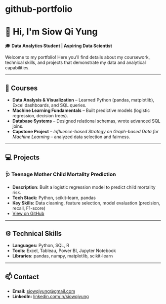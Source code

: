 # github-portfolio
# 👋 Hi, I'm Siow Qi Yung

🎓 **Data Analytics Student | Aspiring Data Scientist**

Welcome to my portfolio! Here you'll find details about my coursework, technical skills, and projects that demonstrate my data and analytical capabilities.

---

## 🧠 Courses
- **Data Analysis & Visualization** – Learned Python (pandas, matplotlib), Excel dashboards, and SQL queries.
- **Machine Learning Fundamentals** – Built predictive models (logistic regression, decision trees).
- **Database Systems** – Designed relational schemas, wrote advanced SQL joins.
- **Capstone Project** – *Influence-based Strategy on Graph-based Data for Machine Learning* – analyzed data selection and fairness.

---

## 💻 Projects
### 🩺 Teenage Mother Child Mortality Prediction
- **Description:** Built a logistic regression model to predict child mortality risk.
- **Tech Stack:** Python, scikit-learn, pandas
- **Key Skills:** Data cleaning, feature selection, model evaluation (precision, recall, F1-score)
- [View on GitHub](./teenage-mother-mortality)


---

## ⚙️ Technical Skills
- **Languages:** Python, SQL, R
- **Tools:** Excel, Tableau, Power BI, Jupyter Notebook
- **Libraries:** pandas, numpy, matplotlib, scikit-learn

---

## 📫 Contact
- **Email:** siowqiyung@gmail.com
- **LinkedIn:** [linkedin.com/in/siowqiyung](https://linkedin.com/in/sqy63)
